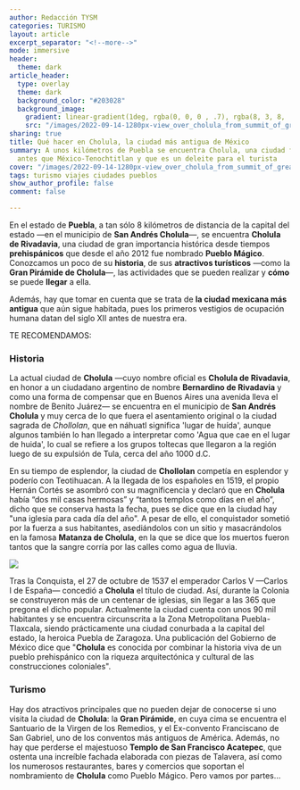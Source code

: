 ```yaml
---
author: Redacción TYSM
categories: TURISMO
layout: article
excerpt_separator: "<!--more-->"
mode: immersive
header:
  theme: dark
article_header:
  type: overlay
  theme: dark
  background_color: "#203028"
  background_image:
    gradient: linear-gradient(1deg, rgba(0, 0, 0 , .7), rgba(8, 3, 8, .9))
    src: "/images/2022-09-14-1280px-view_over_cholula_from_summit_of_great_pyramid_-_cholula_-_puebla_-_mexico_-14924947814.jpeg"
sharing: true
title: Qué hacer en Cholula, la ciudad más antigua de México
summary: A unos kilómetros de Puebla se encuentra Cholula, una ciudad fundada incluso
  antes que México-Tenochtitlan y que es un deleite para el turista
cover: "/images/2022-09-14-1280px-view_over_cholula_from_summit_of_great_pyramid_-_cholula_-_puebla_-_mexico_-14924947814.jpeg"
tags: turismo viajes ciudades pueblos
show_author_profile: false
comment: false

---
```

En el estado de **Puebla**, a tan sólo 8 kilómetros de distancia de la capital del estado —en el municipio de **San Andrés Cholula**—, se encuentra **Cholula de Rivadavia**, una ciudad de gran importancia histórica desde tiempos **prehispánicos** que desde el año 2012 fue nombrado **Pueblo Mágico**. Conozcamos un poco de su **historia**, de sus **atractivos turísticos** —como la **Gran Pirámide de Cholula**—, las actividades que se pueden realizar y **cómo** se puede **llegar** a ella.

Además, hay que tomar en cuenta que se trata de **la ciudad mexicana más antigua** que aún sigue habitada, pues los primeros vestigios de ocupación humana datan del siglo XII antes de nuestra era.

TE RECOMENDAMOS:

### Historia

La actual ciudad de **Cholula** —cuyo nombre oficial es **Cholula de Rivadavia**, en honor a un ciudadano argentino de nombre **Bernardino de Rivadavia** y como una forma de compensar que en Buenos Aires una avenida lleva el nombre de Benito Juárez—  se encuentra en el municipio de **San Andrés Cholula** y muy cerca de lo que fuera el asentamiento original o la ciudad sagrada de _Chollolan_, que en náhuatl significa 'lugar de huída', aunque algunos también lo han llegado a interpretar como 'Agua que cae en el lugar de huida', lo cual se refiere a los grupos toltecas que llegaron a la región luego de su expulsión de Tula, cerca del año 1000 d.C.

En su tiempo de esplendor, la ciudad de **Chollolan** competía en esplendor y poderío con Teotihuacan. A la llegada de los españoles en 1519, el propio Hernán Cortés se asombró con su magnificencia y declaró que en **Cholula** había “dos mil casas hermosas” y “tantos templos como días en el año”, dicho que se conserva hasta la fecha, pues se dice que en la ciudad hay "una iglesia para cada día del año". A pesar de ello, el conquistador sometió por la fuerza a sus habitantes, asediándolos con un sitio y masacrándolos en la famosa **Matanza de Cholula**, en la que se dice que los muertos fueron tantos que la sangre corría por las calles como agua de lluvia.

![](https://upload.wikimedia.org/wikipedia/commons/9/99/Matanza_de_Cholula_por_conquistadores_espa%C3%B1oles_Lienzo_de_Tlaxcala.jpg)

Tras la Conquista, el 27 de octubre de 1537 el emperador Carlos V —Carlos I de España— concedió a **Cholula** el título de ciudad. Así, durante la Colonia se construyeron más de un centenar de iglesias, sin llegar a las 365 que pregona el dicho popular. Actualmente la ciudad cuenta con unos 90 mil habitantes y se encuentra circunscrita a la Zona Metropolitana Puebla-Tlaxcala, siendo prácticamente una ciudad conurbada a la capital del estado, la heroica Puebla de Zaragoza. Una publicación del Gobierno de México dice que "**Cholula** es conocida por combinar la historia viva de un pueblo prehispánico con la riqueza arquitectónica y cultural de las construcciones coloniales".

### Turismo

Hay dos atractivos principales que no pueden dejar de conocerse si uno visita la ciudad de **Cholula**: la **Gran Pirámide**, en cuya cima se encuentra el Santuario de la Virgen de los Remedios, y el Ex-convento Franciscano de San Gabriel, uno de los conventos más antiguos de América. Además, no hay que perderse el majestuoso **Templo de San Francisco Acatepec**, que ostenta una increíble fachada elaborada con piezas de Talavera, así como los numerosos restaurantes, bares y comercios que soportan el nombramiento de **Cholula** como Pueblo Mágico. Pero vamos por partes…